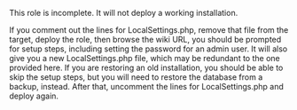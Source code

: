 This role is incomplete.  It will not deploy a working installation.  

If you comment out the lines for LocalSettings.php, remove that file from the target, deploy the role, then browse the wiki URL, you should be prompted for setup steps, including setting the password for an admin user.  It will also give you a new LocalSettings.php file, which may be redundant to the one provided here.  If you are restoring an old installation, you should be able to skip the setup steps, but you will need to restore the database from a backup, instead.  After that, uncomment the lines for LocalSettings.php and deploy again.

